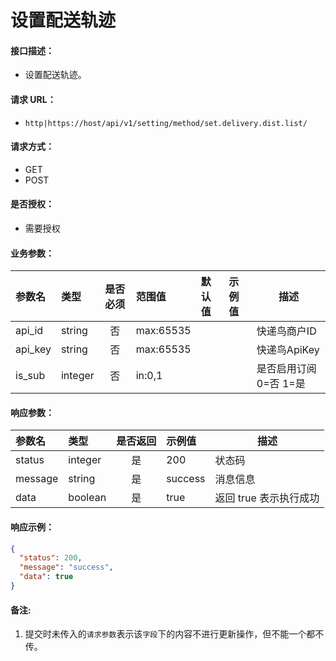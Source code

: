 # 设置配送轨迹

#### 接口描述：
- 设置配送轨迹。

#### 请求 URL：
- `http|https://host/api/v1/setting/method/set.delivery.dist.list/`

#### 请求方式：
- GET
- POST

#### 是否授权：
- 需要授权

#### 业务参数：
|参数名|类型|是否必须|范围值|默认值|示例值|描述|
|:----|:---|:---:|:-----|:-----|:-----|-----|
|api_id |string |否 |max:65535 | | |快递鸟商户ID |
|api_key |string |否 |max:65535 | | |快递鸟ApiKey |
|is_sub |integer |否 |in:0,1 | | |是否启用订阅 0=否 1=是 |

#### 响应参数：
|参数名|类型|是否返回|示例值|描述|
|:-----|:-----|:---:|:-----|-----|
|status |integer |是 |200 |状态码 |
|message |string |是 |success |消息信息 |
|data |boolean |是 |true |返回 true 表示执行成功 |

#### 响应示例：
```json
{
  "status": 200,
  "message": "success",
  "data": true
}
```

#### 备注:
1. 提交时未传入的`请求参数`表示该`字段`下的内容不进行更新操作，但不能一个都不传。